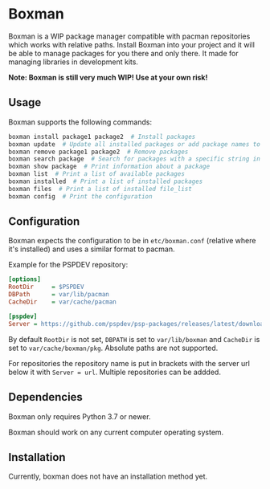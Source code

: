 # Boxman

Boxman is a WIP package manager compatible with pacman repositories which works with relative paths. Install Boxman into your project and it will be able to manage packages for you there and only there. It made for managing libraries in development kits.

**Note: Boxman is still very much WIP! Use at your own risk!**

## Usage

Boxman supports the following commands:

```bash
boxman install package1 package2  # Install packages
boxman update  # Update all installed packages or add package names to update specific ones
boxman remove package1 package2  # Remove packages
boxman search package  # Search for packages with a specific string in their name
boxman show package  # Print information about a package
boxman list  # Print a list of available packages
boxman installed  # Print a list of installed packages
boxman files  # Print a list of installed file_list
boxman config  # Print the configuration
```

## Configuration

Boxman expects the configuration to be in `etc/boxman.conf` (relative where it's installed) and uses a similar format to pacman.

Example for the PSPDEV repository:
```ini
[options]
RootDir     = $PSPDEV
DBPath      = var/lib/pacman
CacheDir    = var/cache/pacman

[pspdev]
Server = https://github.com/pspdev/psp-packages/releases/latest/download/
```

By default `RootDir` is not set, `DBPATH` is set to `var/lib/boxman` and `CacheDir` is set to `var/cache/boxman/pkg`. Absolute paths are not supported.

For repositories the repository name is put in brackets with the server url below it with `Server = url`. Multiple repositories can be addded.

## Dependencies

Boxman only requires Python 3.7 or newer.

Boxman should work on any current computer operating system.

## Installation

Currently, boxman does not have an installation method yet.
